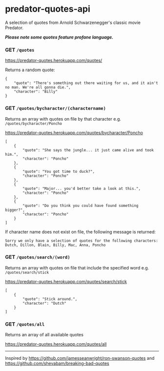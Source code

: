 # predator-quotes-api

A selection of quotes from Arnold Schwarzenegger's classic movie Predator.

***Please note some quotes feature profane language.***


### GET `/quotes`

https://predator-quotes.herokuapp.com/quotes/

Returns a random quote:
```
{
	"quote": "There's something out there waiting for us, and it ain't no man. We're all gonna die.",
	"character": "Billy"
}
```


### GET `/quotes/bycharacter/(charactername)`

Returns an array with quotes on file by that character e.g. `/quotes/bycharacter/Poncho`

https://predator-quotes.herokuapp.com/quotes/bycharacter/Poncho

```
[
	{
		"quote": "She says the jungle... it just came alive and took him.",
		"character": "Poncho"
	},
	{
		"quote": "You got time to duck?",
		"character": "Poncho"
	},
	{
		"quote": "Major... you'd better take a look at this.",
		"character": "Poncho"
	},
	{
		"quote": "Do you think you could have found something bigger?",
		"character": "Poncho"
	}
]
```

If character name does not exist on file, the following message is returned:

`Sorry we only have a selection of quotes for the following characters: Dutch, Dillon, Blain, Billy, Mac, Anna, Poncho`


### GET `/quotes/search/(word)`

Returns an array with quotes on file that include the specified word e.g. `/quotes/search/stick`

https://predator-quotes.herokuapp.com/quotes/search/stick

```
[
	{
		"quote": "Stick around.",
		"character": "Dutch"
	}
]
```
 
### GET `/quotes/all`

Returns an array of all available quotes

https://predator-quotes.herokuapp.com/quotes/all

---
Inspired by https://github.com/jamesseanwright/ron-swanson-quotes and https://github.com/shevabam/breaking-bad-quotes
